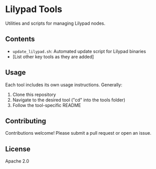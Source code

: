 # Lilypad Tools

Utilities and scripts for managing Lilypad nodes.

## Contents

- `update_lilypad.sh`: Automated update script for Lilypad binaries
- [List other key tools as they are added]

## Usage

Each tool includes its own usage instructions. Generally:

1. Clone this repository
2. Navigate to the desired tool ("cd" into the tools folder)
3. Follow the tool-specific README

## Contributing

Contributions welcome! Please submit a pull request or open an issue.

## License

Apache 2.0
